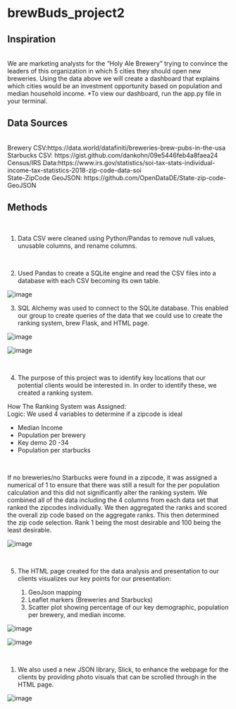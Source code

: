 # brewBuds_project2

## Inspiration
<br>
We are marketing analysts for the “Holy Ale Brewery” trying to convince the leaders of this organization in which 5 cities they should open new breweries. Using the data above we will create a dashboard that explains which cities would be an investment opportunity based on population and median household income. *To view our dashboard, run the app.py file in your terminal.
<br>

## Data Sources
<br>
Brewery CSV:https://data.world/datafiniti/breweries-brew-pubs-in-the-usa
<br>
Starbucks CSV: https://gist.github.com/dankohn/09e5446feb4a8faea24
<br>
Census/IRS Data:https://www.irs.gov/statistics/soi-tax-stats-individual-income-tax-statistics-2018-zip-code-data-soi
<br>
State-ZipCode GeoJSON: 
https://github.com/OpenDataDE/State-zip-code-GeoJSON
<br>

## Methods 
<br>

1. Data CSV were cleaned using Python/Pandas to remove null values, unusable columns, and rename columns.
<br>

2. Used Pandas to create a SQLite engine and read the CSV files into a database with each CSV becoming its own table. 
   
![image](https://user-images.githubusercontent.com/73393825/111224040-50bb6d00-85b4-11eb-8302-82ecec1f9b05.png)
<br>

3. SQL Alchemy was used to connect to the SQLite database. This enabled our group to create queries of the data that we could use to create the ranking system, brew Flask, and HTML page. 
   
![image](https://user-images.githubusercontent.com/73393825/111224498-ebb44700-85b4-11eb-8841-f534b1161afc.png)


![image](https://user-images.githubusercontent.com/73393825/111224388-c6bfd400-85b4-11eb-82ec-2baf791d3ad9.png)

<br>

4. The purpose of this project was to identify key locations that our potential clients would be interested in. In order to identify these, we created a ranking system.

How The Ranking System was Assigned: 
<br>
Logic: We used 4 variables to determine if a zipcode is ideal 
<br>

* Median Income
* Population per brewery
* Key demo 20 -34 
* Population per starbucks 
<br>

If no breweries/no Starbucks were found in a zipcode, it was assigned a numerical of 1  to ensure that there was still a result for the per population calculation and this did not significantly alter the ranking system.
We combined all of the data including the 4 columns from each data set that ranked the zipcodes individually. We then aggregated the ranks and scored the overall zip code based on the aggregate ranks. This then determined the zip code selection. Rank 1 being the most desirable and 100 being the least desirable.

![image](https://user-images.githubusercontent.com/73393825/111224733-3cc43b00-85b5-11eb-9a88-774c0ff094b2.png)

<br>

5. The HTML page created for the data analysis and presentation to our clients visualizes our key points for our presentation:<br>
   
	1. GeoJson mapping
	2. Leaflet markers (Breweries and Starbucks)
	3. Scatter plot showing percentage of our key demographic, population per brewery, and median income.

![image](https://user-images.githubusercontent.com/73393825/111224574-05ee2500-85b5-11eb-847a-f7566e4b1b12.png)

![image](https://user-images.githubusercontent.com/73393825/111224618-156d6e00-85b5-11eb-8b4d-6fd7f45e2d35.png)

<br>

1. We also used a new JSON library, Slick, to enhance the webpage for the clients by providing photo visuals that can be scrolled through in the HTML page.

![image](https://user-images.githubusercontent.com/73393825/111223081-0eddf700-85b3-11eb-8564-c1149d97c3f5.png)


